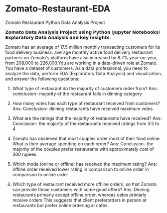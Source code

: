 # Zomato-Restaurant-EDA
Zomato Restaurant Python Data Analysis Project


𝗭𝗼𝗺𝗮𝘁𝗼 𝗗𝗮𝘁𝗮 𝗔𝗻𝗮𝗹𝘆𝘀𝗶𝘀 𝗣𝗿𝗼𝗷𝗲𝗰𝘁 𝘂𝘀𝗶𝗻𝗴 𝗣𝘆𝘁𝗵𝗼𝗻 (𝗝𝘂𝗽𝘆𝘁𝗲𝗿 𝗡𝗼𝘁𝗲𝗯𝗼𝗼𝗸𝘀)
𝗘𝘅𝗽𝗹𝗼𝗿𝗮𝘁𝗼𝗿𝘆 𝗗𝗮𝘁𝗮 𝗔𝗻𝗮𝗹𝘆𝘀𝗶𝘀 𝗮𝗻𝗱 𝗸𝗲𝘆 𝗶𝗻𝘀𝗶𝗴𝗵𝘁𝘀. 

Zomato has an average of 17.5 million monthly transacting customers for its food delivery business. average monthly active food delivery restaurant partners on Zomato's platform have also increased by 8.7% year-on-year, from 208,000 to 226,000​.You are working in a data-driven role at Zomato. You have a dataset of customers. As a data professional, you need to analyze the data, perform EDA (Exploratory Data Analysis) and visualization, and answer the following questions:

1) What type of restaurant do the majority of customers order from? 
Ans: conlclusion- majority of the restaurant falls in dinning category

2) How many votes has each type of restaurant received from customers? 
Ans: Conclusion- dinning restaurants have received maximum votes

3) What are the ratings that the majority of restaurants have received? 
Ans: Conclusion- the majority of the restaurants received ratings from 3.5 to 4

4) Zomato has observed that most couples order most of their food online. What is their average spending on each order? 
Ans: Conclusion- the majority of the couples prefer restaurants with approximately cost of 300 rupees

5) Which mode (online or offline) has received the maximum rating? 
Ans: offline order received lower rating in comparison to online order in comparison to online order

6) Which type of restaurant received more offline orders, so that Zomato can provide those customers with some good offers?
Ans: Dinning restaurants primarly accept offline order, whereas cafes primarly receive orders This suggests that client preferorders in person at restaurants but prefer online ordering at cafes.

